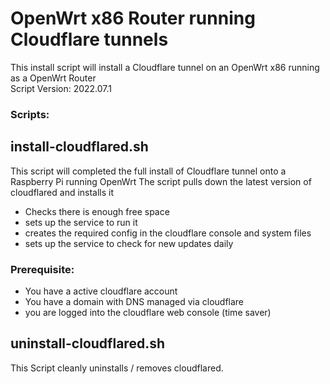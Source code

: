 # OpenWrt x86 Router running Cloudflare tunnels

This install script will install a Cloudflare tunnel on an OpenWrt x86 running as a OpenWrt Router\
Script Version: 2022.07.1

### Scripts:



## install-cloudflared.sh
This script will completed the full install of Cloudflare tunnel onto a Raspberry Pi running OpenWrt
The script pulls down the latest version of cloudflared and installs it
- Checks there is enough free space
- sets up the service to run it 
- creates the required config in the cloudflare console and  system files
- sets up the service to check for new updates daily

### Prerequisite:
- You have a active cloudflare account
- You have a domain with DNS managed via cloudflare
- you are logged into the cloudflare web console (time saver)


## uninstall-cloudflared.sh
This Script cleanly uninstalls / removes cloudflared.




